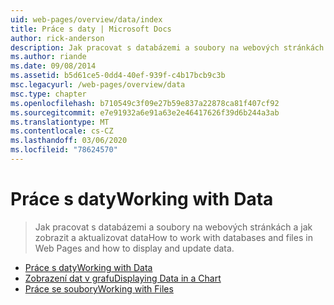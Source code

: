 ```yaml
---
uid: web-pages/overview/data/index
title: Práce s daty | Microsoft Docs
author: rick-anderson
description: Jak pracovat s databázemi a soubory na webových stránkách a jak zobrazit a aktualizovat data
ms.author: riande
ms.date: 09/08/2014
ms.assetid: b5d61ce5-0dd4-40ef-939f-c4b17bcb9c3b
msc.legacyurl: /web-pages/overview/data
msc.type: chapter
ms.openlocfilehash: b710549c3f09e27b59e837a22878ca81f407cf92
ms.sourcegitcommit: e7e91932a6e91a63e2e46417626f39d6b244a3ab
ms.translationtype: MT
ms.contentlocale: cs-CZ
ms.lasthandoff: 03/06/2020
ms.locfileid: "78624570"
---
```

# <a name="working-with-data"></a><span data-ttu-id="d4f2e-103">Práce s daty</span><span class="sxs-lookup"><span data-stu-id="d4f2e-103">Working with Data</span></span>

> <span data-ttu-id="d4f2e-104">Jak pracovat s databázemi a soubory na webových stránkách a jak zobrazit a aktualizovat data</span><span class="sxs-lookup"><span data-stu-id="d4f2e-104">How to work with databases and files in Web Pages and how to display and update data.</span></span>

- [<span data-ttu-id="d4f2e-105">Práce s daty</span><span class="sxs-lookup"><span data-stu-id="d4f2e-105">Working with Data</span></span>](5-working-with-data.md)
- [<span data-ttu-id="d4f2e-106">Zobrazení dat v grafu</span><span class="sxs-lookup"><span data-stu-id="d4f2e-106">Displaying Data in a Chart</span></span>](7-displaying-data-in-a-chart.md)
- [<span data-ttu-id="d4f2e-107">Práce se soubory</span><span class="sxs-lookup"><span data-stu-id="d4f2e-107">Working with Files</span></span>](working-with-files.md)
